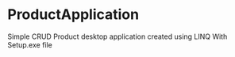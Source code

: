 # ProductApplication

Simple CRUD Product desktop application created using LINQ 
With Setup.exe file
